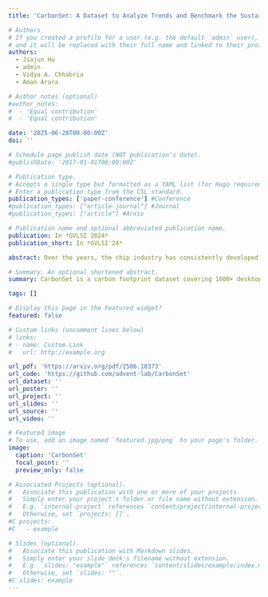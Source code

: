 ```yaml
---
title: 'CarbonSet: A Dataset to Analyze Trends and Benchmark the Sustainability of CPUs and GPUs'

# Authors
# If you created a profile for a user (e.g. the default `admin` user), write the username (folder name) here
# and it will be replaced with their full name and linked to their profile.
authors:
  - Jiajun Hu
  - admin
  - Vidya A. Chhabria
  - Aman Arora

# Author notes (optional)
#author_notes:
#  - 'Equal contribution'
#  - 'Equal contribution'

date: '2025-06-28T00:00:00Z'
doi: ''

# Schedule page publish date (NOT publication's date).
#publishDate: '2017-01-01T00:00:00Z'

# Publication type.
# Accepts a single type but formatted as a YAML list (for Hugo requirements).
# Enter a publication type from the CSL standard.
publication_types: ['paper-conference'] #Conference
#publication_types: ["article-journal"] #Journal 
#publication_types: ["article"] #Arxiv

# Publication name and optional abbreviated publication name.
publication: In *GVLSI 2024*
publication_short: In *GVLSI'24*

abstract: Over the years, the chip industry has consistently developed high-performance processors to address the increasing demands across diverse applications. However, the rapid expansion of chip production has significantly increased carbon emissions, raising critical concerns about environmental sustainability. While researchers have previously modeled the carbon footprint (CFP) at both system and processor levels, a holistic analysis of sustainability trends encompassing the entire chip lifecycle remains lacking. This paper presents CarbonSet, a comprehensive dataset integrating sustainability and performance metrics for CPUs and GPUs over the past decade. CarbonSet aims to benchmark and assess the design of next-generation processors. Leveraging this dataset, we conducted detailed analysis of flagship processors' sustainability trends over the last decade. This paper further highlights that modern processors are not yet sustainably designed, with total carbon emissions increasing more than 50 in the past three years due to the surging demand driven by the AI boom. Power efficiency remains a significant concern, while advanced process nodes pose new challenges requiring to effectively amortize the dramatically increased manufacturing carbon emissions.

# Summary. An optional shortened abstract.
summary: CarbonSet is a carbon footprint dataset covering 1600+ desktop and datacenter CPUs and GPUs. It includes design, performance, and sustainability metrics like area, TDP, ECFP, and OCFP. It also provides composite indicators (e.g., performance per CFP, ECFPA) for tradeoff analysis.

tags: []

# Display this page in the Featured widget?
featured: false

# Custom links (uncomment lines below)
# links:
# - name: Custom Link
#   url: http://example.org

url_pdf: 'https://arxiv.org/pdf/2506.10373'
url_code: 'https://github.com/advent-lab/CarbonSet'
url_dataset: ''
url_poster: ''
url_project: ''
url_slides: ''
url_source: ''
url_video: ''

# Featured image
# To use, add an image named `featured.jpg/png` to your page's folder.
image:
  caption: 'CarbonSet'
  focal_point: ''
  preview_only: false

# Associated Projects (optional).
#   Associate this publication with one or more of your projects.
#   Simply enter your project's folder or file name without extension.
#   E.g. `internal-project` references `content/project/internal-project/index.md`.
#   Otherwise, set `projects: []`.
#C projects:
#C   - example

# Slides (optional).
#   Associate this publication with Markdown slides.
#   Simply enter your slide deck's filename without extension.
#   E.g. `slides: "example"` references `content/slides/example/index.md`.
#   Otherwise, set `slides: ""`.
#C slides: example
---
```

